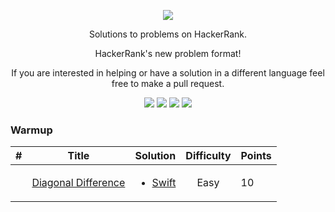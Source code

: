 [CopyrightLicense]:./license.md
<p align="center">
	<a href="https://www.hackerrank.com/MagyElias?hr_r=1"><img src="https://cloud.githubusercontent.com/assets/19765741/25342064/d17a563c-28d8-11e7-83fc-763d4ab4820a.jpg" ></a>
</p>
<p align="center">
    Solutions to problems on HackerRank.
</p>
<p align="center">
	HackerRank's new  problem format!
</p>
<p align="center">
	If you are interested in helping or have a solution in a different language feel free to make a pull request.
</p>
<p align="center">
	<img src="https://img.shields.io/badge/Rank-1023335-brightgreen.svg">
	<img src="https://img.shields.io/badge/Problems%20Solved-10-brightgreen.svg">
	<img src="https://img.shields.io/badge/Language-Swift-orange.svg">
	<img src="https://img.shields.io/badge/Latest%20Update-10/27/2020-brightgreen.svg">
</p>







### Warmup
| #  | Title           |  Solution       | Difficulty    | Points          
-----|---------------- |:---------------:|:-------------:|:--------------
|  |[Diagonal Difference](https://www.hackerrank.com/challenges/diagonal-difference)| <ul><li>[Swift](./Algorithms/Warmup/DiagonalDifference/Solution.playground)</li><ul> | Easy | 10 ||

